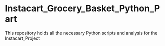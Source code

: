 # Instacart_Grocery_Basket_Python_Part
This repository holds all the necessary Python scripts and analysis for the Instacart_Project

